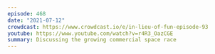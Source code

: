 ```yaml
---
episode: 468
date: "2021-07-12"
crowdcast: https://www.crowdcast.io/e/in-lieu-of-fun-episode-93
youtube: https://www.youtube.com/watch?v=r4R3_OazCGE
summary: Discussing the growing commercial space race
---
```


